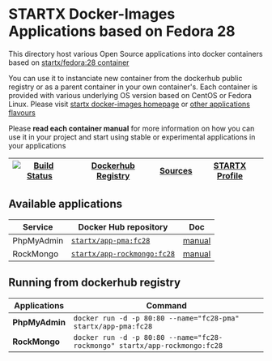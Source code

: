 # STARTX Docker-Images Applications based on Fedora 28

This directory host various Open Source applications into docker containers based on [startx/fedora:28 container](https://hub.docker.com/r/startx/fedora)

You can use it to instanciate new container from the dockerhub public registry 
or as a parent container in your own container's. 
Each container is provided with various underlying OS version based on CentOS or 
Fedora Linux. Please visit [startx docker-images homepage](https://github.com/startxfr/docker-images/)
or [other applications flavours](https://github.com/startxfr/docker-images/Applications#container-flavours)

Please **read each container manual** for more information on how you can use it in 
your project and start using stable or experimental applications in your applications

| [![Build Status](https://travis-ci.org/startxfr/docker-images.svg?branch=fc28)](https://travis-ci.org/startxfr/docker-images) | [Dockerhub Registry](https://hub.docker.com/r/startx) | [Sources](https://github.com/startxfr/docker-images/)             | [STARTX Profile](https://github.com/startxfr) | 
|-------------------------------------------------------------------------------------------------------------------|-------------------------------------------------------|-------------------------------------------------------------------|-----------------------------------------------|

## Available applications

| Service         | Docker Hub repository                                                          | Doc
|-----------------|--------------------------------------------------------------------------------|--------------------------------
| PhpMyAdmin      | [`startx/app-pma:fc28`](https://hub.docker.com/r/startx/app-pma)               | [manual](pma/README.md)
| RockMongo       | [`startx/app-rockmongo:fc28`](https://hub.docker.com/r/startx/app-rockmongo)   | [manual](rockmongo/README.md)


## Running from dockerhub registry

| Applications        | Command                                                                   |
|---------------------|---------------------------------------------------------------------------|
| **PhpMyAdmin**      | `docker run -d -p 80:80 --name="fc28-pma" startx/app-pma:fc28`            | 
| **RockMongo**       | `docker run -d -p 80:80 --name="fc28-rockmongo" startx/app-rockmongo:fc28`| 
